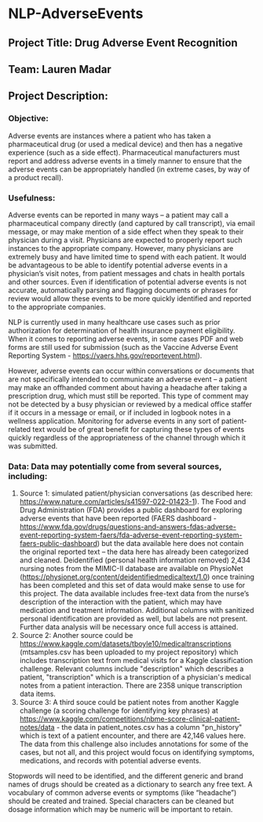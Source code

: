 # NLP-AdverseEvents
## Project Title: Drug Adverse Event Recognition 
## Team: Lauren Madar 
## Project Description: 
### Objective: 
Adverse events are instances where a patient who has taken a pharmaceutical drug (or used a medical device) and then has a negative experience (such as a side effect). Pharmaceutical manufacturers must report and address adverse events in a timely manner to ensure that the adverse events can be appropriately handled (in extreme cases, by way of a product recall).  
### Usefulness: 
Adverse events can be reported in many ways – a patient may call a pharmaceutical company directly (and captured by call transcript), via email message, or may make mention of a side effect when they speak to their physician during a visit. Physicians are expected to properly report such instances to the appropriate company.  However, many physicians are extremely busy and have limited time to spend with each patient. It would be advantageous to be able to identify potential adverse events in a physician’s visit notes, from patient messages and chats in health portals and other sources. Even if identification of potential adverse events is not accurate, automatically parsing and flagging documents or phrases for review would allow these events to be more quickly identified and reported to the appropriate companies. 

NLP is currently used in many healthcare use cases such as prior authorization for determination of health insurance payment eligibility. When it comes to reporting adverse events, in some cases PDF and web forms are still used for submission (such as the Vaccine Adverse Event Reporting System - https://vaers.hhs.gov/reportevent.html). 

However, adverse events can occur within conversations or documents that are not specifically intended to communicate an adverse event – a patient may make an offhanded comment about having a headache after taking a prescription drug, which must still be reported. This type of comment may not be detected by a busy physician or reviewed by a medical office staffer if it occurs in a message or email, or if included in logbook notes in a wellness application.  Monitoring for adverse events in any sort of patient-related text would be of great benefit for capturing these types of events quickly regardless of the appropriateness of the channel through which it was submitted. 

### Data: Data may potentially come from several sources, including:
1. Source 1: simulated patient/physician conversations (as described here: https://www.nature.com/articles/s41597-022-01423-1). The Food and Drug Administration (FDA) provides a public dashboard for exploring adverse events that have been reported (FAERS dashboard - https://www.fda.gov/drugs/questions-and-answers-fdas-adverse-event-reporting-system-faers/fda-adverse-event-reporting-system-faers-public-dashboard) but the data available here does not contain the original reported text – the data here has already been categorized and cleaned.
Deidentified (personal health information removed) 2,434 nursing notes from the MIMIC-II database are available on PhysioNet  (https://physionet.org/content/deidentifiedmedicaltext/1.0) once training has been completed and this set of data would make sense to use for this project.  The data available includes free-text data from the nurse’s description of the interaction with the patient, which may have medication and treatment information. Additional columns with sanitized personal identification are provided as well, but labels are not present.  Further data analysis will be necessary once full access is attained.
2. Source 2: Another source could be https://www.kaggle.com/datasets/tboyle10/medicaltranscriptions (mtsamples.csv has been uploaded to my project repository) which includes transcription text from medical visits for a Kaggle classification challenge. Relevant columns include "description" which describes a patient, "transcription" which is a transcription of a physician's medical notes from a patient interaction. There are 2358 unique transcription data items.
3. Source 3: A third souce could be patient notes from another Kaggle challenge (a scoring challenge for identifying key phrases) at https://www.kaggle.com/competitions/nbme-score-clinical-patient-notes/data - the data in patient_notes.csv has a column "pn_history" which is text of a patient encounter, and there are 42,146 values here. The data from this challenge also includes annotations for some of the cases, but not all, and this project would focus on identifying symptoms, medications, and records with potential adverse events. 

Stopwords will need to be identified, and the different generic and brand names of drugs should be created as a dictionary to search any free text.  A vocabulary of common adverse events or symptoms (like “headache”) should be created and trained.  Special characters can be cleaned but dosage information which may be numeric will be important to retain.
